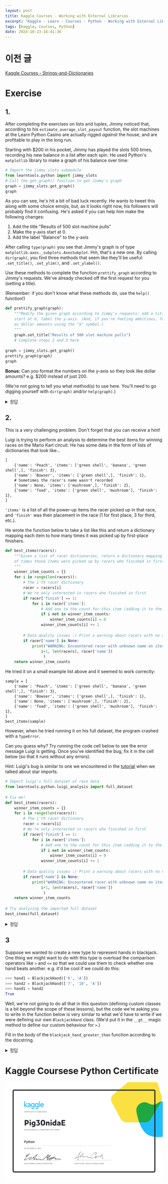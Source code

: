 ```yaml
---
layout: post
title: Kaggle Courses - Working with External Libraries
excerpt: "Kaggle - Learn - Courses - Python - Working with External Libraries 정리"
tags: [Kaggle, Courses, Python]
date: 2024-10-23-16:41:36
---
```


# 이전 글
[Kaggle Courses - Strings-and-Dictionaries](./Kaggle-Courses-Strings-and-Dictionaries)

# Exercise
## 1.
After completing the exercises on lists and tuples, Jimmy noticed that, according to his `estimate_average_slot_payout` function, the slot machines at the Learn Python Casino are actually rigged *against* the house, and are profitable to play in the long run.

Starting with $200 in his pocket, Jimmy has played the slots 500 times, recording his new balance in a list after each spin. He used Python's `matplotlib` library to make a graph of his balance over time:
```python
# Import the jimmy_slots submodule
from learntools.python import jimmy_slots
# Call the get_graph() function to get Jimmy's graph
graph = jimmy_slots.get_graph()
graph
```

As you can see, he's hit a bit of bad luck recently. He wants to tweet this along with some choice emojis, but, as it looks right now, his followers will probably find it confusing. He's asked if you can help him make the following changes:

1. Add the title "Results of 500 slot machine pulls"
2. Make the y-axis start at 0. 
3. Add the label "Balance" to the y-axis

After calling `type(graph)` you see that Jimmy's graph is of type `matplotlib.axes._subplots.AxesSubplot`. Hm, that's a new one. By calling `dir(graph)`, you find three methods that seem like they'll be useful: `.set_title()`, `.set_ylim()`, and `.set_ylabel()`. 

Use these methods to complete the function `prettify_graph` according to Jimmy's requests. We've already checked off the first request for you (setting a title).

(Remember: if you don't know what these methods do, use the `help()` function!)
```python
def prettify_graph(graph):
    """Modify the given graph according to Jimmy's requests: add a title, make the y-axis
    start at 0, label the y-axis. (And, if you're feeling ambitious, format the tick marks
    as dollar amounts using the "$" symbol.)
    """
    graph.set_title("Results of 500 slot machine pulls")
    # Complete steps 2 and 3 here

graph = jimmy_slots.get_graph()
prettify_graph(graph)
graph
```

**Bonus:** Can you format the numbers on the y-axis so they look like dollar amounts? e.g. $200 instead of just 200.

(We're not going to tell you what method(s) to use here. You'll need to go digging yourself with `dir(graph)` and/or `help(graph)`.)

<details>
<summary> 정답 </summary>
<div markdown="1">

```python
def prettify_graph(graph):
    """Modify the given graph according to Jimmy's requests: add a title, make the y-axis
    start at 0, label the y-axis. (And, if you're feeling ambitious, format the tick marks
    as dollar amounts using the "$" symbol.)
    """
    graph.set_title("Results of 500 slot machine pulls")
    graph.set_ylim(bottom=0)
    graph.set_ylabel('Balance')

    ticks = graph.get_yticks()
    new_labels = [f'${int(i)}' for i in ticks]
    graph.set_yticklabels(new_labels)

    
graph = jimmy_slots.get_graph()
prettify_graph(graph)
graph
```

하나 하나 살펴보자.
1. graph.set_title을 통해 그래프의 제목을 바꾼다.

2. graph.set_ylim을 통해 그래프의 시작을 설정할 수 있다. 다음 인자로 한계를 정할 수 있다. bottom=0 을 안써도 적용되는 듯 하다.
3. graph.set_ylabel을 통해 그래프 y축의 이름을 정한다.
4. 먼저 graph.get_ytick()을 통해 y축의 항목을 가져온다. 그 후 새로운 레이블을 생성한 후, graph.set_yticklabels를 통해 해당 레이블로 축을 바꿔준다.

</div>
</details>

## 2.

This is a very challenging problem.  Don't forget that you can receive a hint!

Luigi is trying to perform an analysis to determine the best items for winning races on the Mario Kart circuit. He has some data in the form of lists of dictionaries that look like...

    [
        {'name': 'Peach', 'items': ['green shell', 'banana', 'green shell',], 'finish': 3},
        {'name': 'Bowser', 'items': ['green shell',], 'finish': 1},
        # Sometimes the racer's name wasn't recorded
        {'name': None, 'items': ['mushroom',], 'finish': 2},
        {'name': 'Toad', 'items': ['green shell', 'mushroom'], 'finish': 1},
    ]

`'items'` is a list of all the power-up items the racer picked up in that race, and `'finish'` was their placement in the race (1 for first place, 3 for third, etc.).

He wrote the function below to take a list like this and return a dictionary mapping each item to how many times it was picked up by first-place finishers.

```python
def best_items(racers):
    """Given a list of racer dictionaries, return a dictionary mapping items to the number
    of times those items were picked up by racers who finished in first place.
    """
    winner_item_counts = {}
    for i in range(len(racers)):
        # The i'th racer dictionary
        racer = racers[i]
        # We're only interested in racers who finished in first
        if racer['finish'] == 1:
            for i in racer['items']:
                # Add one to the count for this item (adding it to the dict if necessary)
                if i not in winner_item_counts:
                    winner_item_counts[i] = 0
                winner_item_counts[i] += 1

        # Data quality issues :/ Print a warning about racers with no name set. We'll take care of it later.
        if racer['name'] is None:
            print("WARNING: Encountered racer with unknown name on iteration {}/{} (racer = {})".format(
                i+1, len(racers), racer['name'])
                 )
    return winner_item_counts
```

He tried it on a small example list above and it seemed to work correctly:
```
sample = [
    {'name': 'Peach', 'items': ['green shell', 'banana', 'green shell',], 'finish': 3},
    {'name': 'Bowser', 'items': ['green shell',], 'finish': 1},
    {'name': None, 'items': ['mushroom',], 'finish': 2},
    {'name': 'Toad', 'items': ['green shell', 'mushroom'], 'finish': 1},
]
best_items(sample)
```

However, when he tried running it on his full dataset, the program crashed with a `TypeError`.

Can you guess why? Try running the code cell below to see the error message Luigi is getting. Once you've identified the bug, fix it in the cell below (so that it runs without any errors).

Hint: Luigi's bug is similar to one we encountered in the [tutorial](https://www.kaggle.com/colinmorris/working-with-external-libraries) when we talked about star imports.

```python
# Import luigi's full dataset of race data
from learntools.python.luigi_analysis import full_dataset

# Fix me!
def best_items(racers):
    winner_item_counts = {}
    for i in range(len(racers)):
        # The i'th racer dictionary
        racer = racers[i]
        # We're only interested in racers who finished in first
        if racer['finish'] == 1:
            for i in racer['items']:
                # Add one to the count for this item (adding it to the dict if necessary)
                if i not in winner_item_counts:
                    winner_item_counts[i] = 0
                winner_item_counts[i] += 1

        # Data quality issues :/ Print a warning about racers with no name set. We'll take care of it later.
        if racer['name'] is None:
            print("WARNING: Encountered racer with unknown name on iteration {}/{} (racer = {})".format(
                i+1, len(racers), racer['name'])
                 )
    return winner_item_counts

# Try analyzing the imported full dataset
best_items(full_dataset)
```

<details>
<summary> 정답 </summary>
<div markdown="1">

```python
# Import luigi's full dataset of race data
from learntools.python.luigi_analysis import full_dataset

# Fix me!
def best_items(racers):
    winner_item_counts = {}
    for i in range(len(racers)):
        
        # The i'th racer dictionary
        racer = racers[i]
        # We're only interested in racers who finished in first
        if racer['finish'] == 1:
            for j in racer['items']:
                # Add one to the count for this item (adding it to the dict if necessary)
                if j not in winner_item_counts:
                    winner_item_counts[j] = 0
                winner_item_counts[j] += 1

        # Data quality issues :/ Print a warning about racers with no name set. We'll take care of it later.
        if racer['name'] is None:
            print("WARNING: Encountered racer with unknown name on iteration {}/{} (racer = {})".format(
                i+1, len(racers), racer['name'])
                 )
    return winner_item_counts

# Try analyzing the imported full dataset
best_items(full_dataset)
```

기존 코드를 보면 for문 안의 for문에 똑같은 변수 i 를 사용하고 있어서 문제가 발생한다. 안의 변수를 j 로 바꿔주면 된다.
</div>
</details>
  
## 3

Suppose we wanted to create a new type to represent hands in blackjack. One thing we might want to do with this type is overload the comparison operators like `>` and `<=` so that we could use them to check whether one hand beats another. e.g. it'd be cool if we could do this:

```python
>>> hand1 = BlackjackHand(['K', 'A'])
>>> hand2 = BlackjackHand(['7', '10', 'A'])
>>> hand1 > hand2
True
```

Well, we're not going to do all that in this question (defining custom classes is a bit beyond the scope of these lessons), but the code we're asking you to write in the function below is very similar to what we'd have to write if we were defining our own `BlackjackHand` class. (We'd put it in the `__gt__` magic method to define our custom behaviour for `>`.)

Fill in the body of the `blackjack_hand_greater_than` function according to the docstring.

<details>
<summary> 정답 </summary>
<div markdown="1">

```python
def blackjack_hand_greater_than(hand_1, hand_2):
    """
    Return True if hand_1 beats hand_2, and False otherwise.
    
    In order for hand_1 to beat hand_2 the following must be true:
    - The total of hand_1 must not exceed 21
    - The total of hand_1 must exceed the total of hand_2 OR hand_2's total must exceed 21
    
    Hands are represented as a list of cards. Each card is represented by a string.
    
    When adding up a hand's total, cards with numbers count for that many points. Face
    cards ('J', 'Q', and 'K') are worth 10 points. 'A' can count for 1 or 11.
    
    When determining a hand's total, you should try to count aces in the way that 
    maximizes the hand's total without going over 21. e.g. the total of ['A', 'A', '9'] is 21,
    the total of ['A', 'A', '9', '3'] is 14.
    
    Examples:
    >>> blackjack_hand_greater_than(['K'], ['3', '4'])
    True
    >>> blackjack_hand_greater_than(['K'], ['10'])
    False
    >>> blackjack_hand_greater_than(['K', 'K', '2'], ['3'])
    False
    """
    a_count = 0
    hand1_sum = 0
    for i in hand_1:
        if i.isdigit():
            hand1_sum += int(i)
        else:
            if i == 'A':
                a_count += 1
            else:
                hand1_sum += 10
    for i in range(a_count):
        if hand1_sum + 11 + a_count - (i + 1) <= 21:
            hand1_sum += 11
        else:
            hand1_sum += 1
    if hand1_sum > 21:
        return False
    a_count = 0
    hand2_sum = 0
    for i in hand_2:
        if i.isdigit():
            hand2_sum += int(i)
        else:
            if i == 'A':
                a_count += 1
            else:
                hand2_sum += 10
    for i in range(a_count):
        if hand2_sum + 11 + a_count - (i + 1) <= 21:
            hand2_sum += 11
        else:
            hand2_sum += 1
    if hand2_sum > 21:
        return True
    return hand1_sum > hand2_sum
# Check your answer
q3.check()
```

solution의 답:
```python
def hand_total(hand):
    """Helper function to calculate the total points of a blackjack hand.
    """
    total = 0
    # Count the number of aces and deal with how to apply them at the end.
    aces = 0
    for card in hand:
        if card in ['J', 'Q', 'K']:
            total += 10
        elif card == 'A':
            aces += 1
        else:
            # Convert number cards (e.g. '7') to ints
            total += int(card)
    # At this point, total is the sum of this hand's cards *not counting aces*.

    # Add aces, counting them as 1 for now. This is the smallest total we can make from this hand
    total += aces
    # "Upgrade" aces from 1 to 11 as long as it helps us get closer to 21
    # without busting
    while total + 10 <= 21 and aces > 0:
        # Upgrade an ace from 1 to 11
        total += 10
        aces -= 1
    return total

def blackjack_hand_greater_than(hand_1, hand_2):
    total_1 = hand_total(hand_1)
    total_2 = hand_total(hand_2)
    return total_1 <= 21 and (total_1 > total_2 or total_2 > 21)
```
</div>
</details>

# Kaggle Coursese Python Certificate
![Certificate](/assets/Kaggle/Courses/Pig30nidaE%20-%20Python.png)